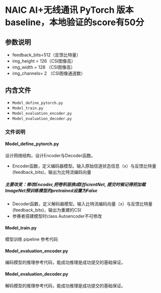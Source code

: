 # NAIC AI+无线通讯 PyTorch 版本 baseline，本地验证的score有50分

## 参数说明
- feedback_bits=512（反馈比特量）
- img_height = 126（CSI图像高）
- img_width = 128 （CSI图像高）
- img_channels= 2 （CSI图像通道数）

## 内含文件
- `Model_define_pytorch.py`
- `Model_train.py`
- `Model_evaluation_encoder.py`
- `Model_evaluation_decoder.py`

### 文件说明
#### Model_define_pytorch.py
设计网络结构，设计Encoder与Decoder函数。
- Encoder函数，定义编码器模型。输入原始信道状态信息（x）与反馈比特量(feedback_bits)，输出为比特流编码向量
##### 主要改变：修改Encoder,把卷积层换成EfficientNet, 提交时候记得把加载ImageNet预训练模型的pretrained设置为False
- Decoder函数，定义解码器模型。输入比特流编码向量（x）与反馈比特量(feedback_bits)，输出为重建的CSI
- 参赛者搭建模型时class Autoencoder不可修改

#### Model_train.py
模型训练 pipeline 参考代码

#### Model_evaluation_encoder.py
编码模型的推理参考代码，能成功推理是成功提交的基础保证。

#### Model_evaluation_decoder.py
解码模型的推理参考代码，能成功推理是成功提交的基础保证。